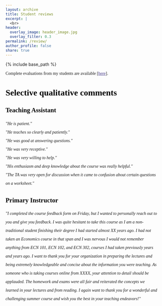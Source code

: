 ```yaml
---
layout: archive
title: Student reviews
excerpt: |
  <br>
header:
  overlay_image: header_image.jpg
  overlay_filter: 0.3
permalink: /review/
author_profile: false
share: true
---
```

{% include base_path %}

<!--- below converts page to collection --->
<!---
{% for post in site.publications reversed %}
  {% include archive-single.html %}
{% endfor %}
--->


<p style="font-family:verdana"> Complete evaluations from my students are available [<a href="https://www.dropbox.com/scl/fi/iq4e3td0h5pao536hwv8a/TeachingEvaluation_JooyoungKim.pdf?rlkey=5i2qnudiwjcvej2epmmfaw93l&dl=0" style="font-family:verdana; color: darkslateblue; text-decoration: underline;text-decoration-style: solid;text-decoration-color: 007AFF;">here</a>]. </p>

# <a style="font-family:verdana; color: black;">Selective qualitative comments</a>

## <a style="font-family:verdana; color: black;">Teaching Assistant</a>

<div style="font-family:georgia; line-height:200%;">
<em>
"He is patient." <br>
"He teaches so clearly and patiently." <br>
"He was good at answering questions." <br>
"He was very receptive." <br>
"He was very willing to help." <br>
"His enthusiasm and deep knowledge about the course was really helpful." <br>
"The TA was very open for discussion when it came to confusion about certain questions on a worksheet." <br>
</em>
</div>

## <a style="font-family:verdana; color: black;">Primary Instructor</a>

<div style="font-family:georgia; line-height:200%;">
 <em> "I completed the course feedback form on Friday, but I wanted to personally reach out to you and give you feedback. I was quite hesitant to take this course as I
am a non-traditional student finishing their degree I had started almost XX years
ago. I had not taken an Economics course in that span and I was nervous I would
not remember anything from ECN 101, ECN 102, and ECN 302, courses I had
taken previously years and years ago. I want to thank you for your organization
in preparing the lectures and being extremely knowledgeable and concise about
the information you were teaching. As someone who is taking courses online
from XXXX, your attention to detail should be applauded. The homework and
exams were all fair and reiterated the concepts we learned in your lectures and
from reading. I again want to thank you for a wonderful and challenging summer
course and wish you the best in your teaching endeavors!"
  </em>
</div>


